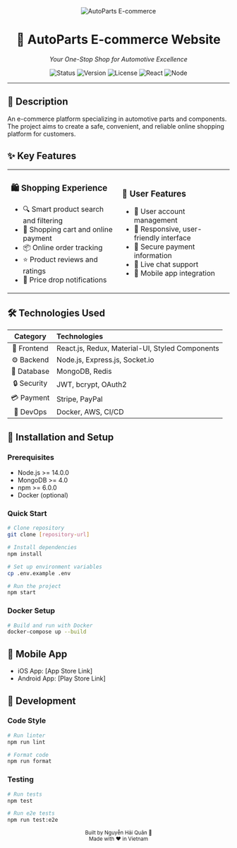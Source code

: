 <div align="center">
  <img src="https://img.shields.io/badge/AutoParts-E--commerce-orange" alt="AutoParts E-commerce"/>
  <h1>🚗 AutoParts E-commerce Website</h1>
  <p><em>Your One-Stop Shop for Automotive Excellence</em></p>
  
  <img src="https://img.shields.io/badge/Status-Active-success" alt="Status"/>
  <img src="https://img.shields.io/badge/Version-1.0.0-blue" alt="Version"/>
  <img src="https://img.shields.io/badge/License-MIT-yellow" alt="License"/>
  <img src="https://img.shields.io/badge/React-18.0.0-blue" alt="React"/>
  <img src="https://img.shields.io/badge/Node-16.0.0-green" alt="Node"/>
</div>

---

## 📝 Description
An e-commerce platform specializing in automotive parts and components. The project aims to create a safe, convenient, and reliable online shopping platform for customers.

## ✨ Key Features

<table>
<tr>
<td width="50%">

### 🛍️ Shopping Experience
- 🔍 Smart product search and filtering
- 🛒 Shopping cart and online payment
- 📦 Online order tracking
- ⭐ Product reviews and ratings
- 🔔 Price drop notifications

</td>
<td width="50%">

### 👤 User Features
- 👤 User account management
- 📱 Responsive, user-friendly interface
- 🔐 Secure payment information
- 💬 Live chat support
- 📱 Mobile app integration

</td>
</tr>
</table>

## 🛠 Technologies Used

<div align="center">

| Category | Technologies |
|:--------:|:------------|
| 🎨 Frontend | React.js, Redux, Material-UI, Styled Components |
| ⚙️ Backend | Node.js, Express.js, Socket.io |
| 💾 Database | MongoDB, Redis |
| 🔒 Security | JWT, bcrypt, OAuth2 |
| 💳 Payment | Stripe, PayPal |
| 🚀 DevOps | Docker, AWS, CI/CD |

</div>

## 🚀 Installation and Setup

### Prerequisites
- Node.js >= 14.0.0
- MongoDB >= 4.0
- npm >= 6.0.0
- Docker (optional)

### Quick Start
```bash
# Clone repository
git clone [repository-url]

# Install dependencies
npm install

# Set up environment variables
cp .env.example .env

# Run the project
npm start
```

### Docker Setup
```bash
# Build and run with Docker
docker-compose up --build
```

## 📱 Mobile App
- iOS App: [App Store Link]
- Android App: [Play Store Link]

## 🔧 Development

### Code Style
```bash
# Run linter
npm run lint

# Format code
npm run format
```

### Testing
```bash
# Run tests
npm test

# Run e2e tests
npm run test:e2e
```

<div align="center">
  <sub>Built by Nguyễn Hải Quân 🚗 </sub>
  <br>
  <sub>Made with ❤️ in Vietnam</sub>
</div> 
